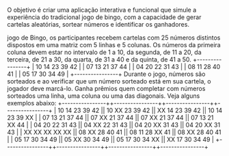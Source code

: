 O objetivo é criar uma aplicação interativa e funcional que simule a experiência do tradicional jogo de
bingo, com a capacidade de gerar cartelas aleatórias, sortear números e identificar os ganhadores.

jogo de Bingo, os participantes recebem cartelas com 25 números distintos dispostos em uma
matriz com 5 linhas e 5 colunas. Os números da primeira coluna devem estar no intervalo de 1 a 10,
da segunda, de 11 a 20, da terceira, de 21 a 30, da quarta, de 31 a 40 e da quinta, de 41 a 50.
+----------------+
| 10 14 23 39 42 |
| 07 13 21 37 44 |
| 04 20 22 31 43 |
| 08 11 28 40 41 |
| 05 17 30 34 49 |
+----------------+
Durante o jogo, números são sorteados e ao verificar que um número sorteado está em sua cartela, o
jogador deve marcá-lo. Ganha prêmios quem completar com números sorteados uma linha, uma
coluna ou uma das diagonais. Veja alguns exemplos abaixo:
+----------------++----------------++----------------++----------------+
| 10 14 23 39 42 || 10 XX 23 39 42 || XX 14 23 39 42 || 10 14 23 39 XX |
| 07 13 21 37 44 || 07 XX 21 37 44 || 07 XX 21 37 44 || 07 13 21 XX 44 |
| 04 20 22 31 43 || 04 XX 22 31 43 || 04 20 XX 31 43 || 04 20 XX 31 43 |
| XX XX XX XX XX || 08 XX 28 40 41 || 08 11 28 XX 41 || 08 XX 28 40 41 |
| 05 17 30 34 49 || 05 XX 30 34 49 || 05 17 30 34 XX || XX 17 30 34 49 |
+----------------++----------------++----------------++----------------+
